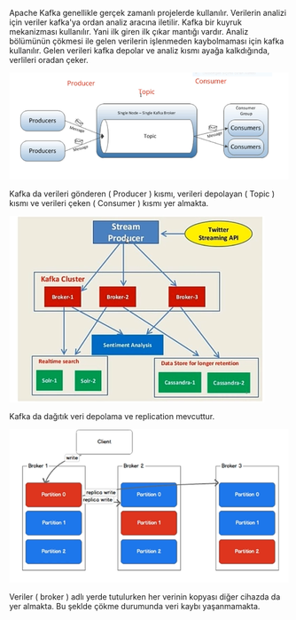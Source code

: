 Apache Kafka  genellikle gerçek zamanlı projelerde kullanılır. Verilerin analizi için veriler kafka'ya ordan analiz aracına iletilir. Kafka bir kuyruk mekanizması kullanılır. Yani ilk giren ilk çıkar mantığı vardır.  Analiz bölümünün çökmesi ile gelen verilerin işlenmeden kaybolmaması için kafka kullanılır. Gelen verileri kafka depolar ve analiz kısmı ayağa kalkdığında, verlileri oradan çeker. 

![apache_kafka](https://github.com/Teknoloji-Filozofu/Big_Data/blob/main/_media/apache_kafka.PNG)

Kafka da verileri gönderen ( Producer ) kısmı, verileri depolayan ( Topic ) kısmı ve verileri çeken ( Consumer ) kısmı yer almakta.

![kafka](https://github.com/Teknoloji-Filozofu/Big_Data/blob/main/_media/kafka.PNG)

Kafka da dağıtık veri depolama ve replication mevcuttur.

![kafka2](https://github.com/Teknoloji-Filozofu/Big_Data/blob/main/_media/kafka2.PNG)

Veriler ( broker ) adlı yerde tutulurken her verinin kopyası diğer cihazda da yer almakta. Bu şeklde çökme durumunda veri kaybı yaşanmamakta.